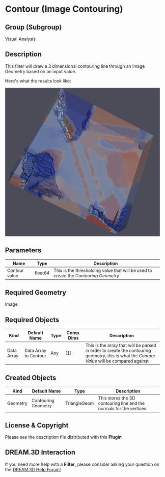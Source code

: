# Contour (Image Contouring)

## Group (Subgroup)

Visual Analysis

## Description

This filter will draw a 3 dimensional contouring line through an Image Geometry based on an input value.

Here's what the results look like:

![3D-Contouring](Images/3D-contouring.png)

## Parameters

| Name | Type | Description |
|------|------| ----------- |
| Contour value | float64 | This is the thresholding value that will be used to create the *Contouring Geometry* |

## Required Geometry

Image

## Required Objects

| Kind                      | Default Name | Type     | Comp. Dims | Description                                 |
|---------------------------|--------------|----------|------------|---------------------------------------------|
| Data Array | Data Array to Contour | Any | (1) | This is the array that will be parsed in order to create the contouring geometry, this is what the *Contour Value* will be compared against |

## Created Objects

| Kind         | Default Name | Type | Description                                    |
|--------------|---------------|------|-----------------------------------------------|
| Geometry | Contouring Geometry | TriangleGeom | This stores the 3D contouring line and the normals for the vertices |

## License & Copyright

Please see the description file distributed with this **Plugin**

## DREAM.3D Interaction

If you need more help with a **Filter**, please consider asking your question on the [DREAM.3D Help Forum!](https://github.com/BlueQuartzSoftware/DREAM3DNX-Issues)



